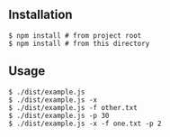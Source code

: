## Installation

```Shell
$ npm install # from project root
$ npm install # from this directory
```

## Usage

```Shell
$ ./dist/example.js
$ ./dist/example.js -x
$ ./dist/example.js -f other.txt
$ ./dist/example.js -p 30
$ ./dist/example.js -x -f one.txt -p 2
```
